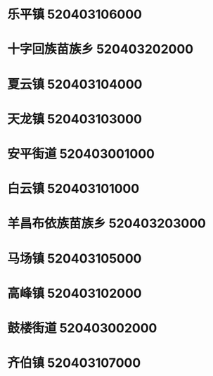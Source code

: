 # 乐平镇 520403106000
# 十字回族苗族乡 520403202000
# 夏云镇 520403104000
# 天龙镇 520403103000
# 安平街道 520403001000
# 白云镇 520403101000
# 羊昌布依族苗族乡 520403203000
# 马场镇 520403105000
# 高峰镇 520403102000
# 鼓楼街道 520403002000
# 齐伯镇 520403107000
